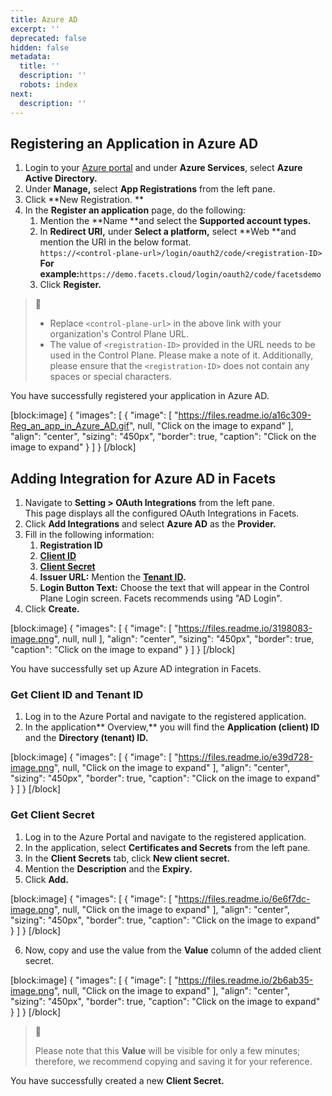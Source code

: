```yaml
---
title: Azure AD
excerpt: ''
deprecated: false
hidden: false
metadata:
  title: ''
  description: ''
  robots: index
next:
  description: ''
---
```

## Registering an Application in Azure AD

1. Login to your [Azure portal](https://portal.azure.com/) and under **Azure Services**, select **Azure Active Directory.**
2. Under **Manage,** select **App Registrations** from the left pane. 
3. Click **New Registration. **
4. In the **Register an application** page, do the following:
   1. Mention the **Name **and select the **Supported account types.**
   2. In **Redirect URI,** under **Select a platform,** select **Web **and mention the URI in the below format.  
      `https://<control-plane-url>/login/oauth2/code/<registration-ID>`  
      **For example:**`https://demo.facets.cloud/login/oauth2/code/facetsdemo`
   3. Click **Register.**

> 📘 
> 
> - Replace `<control-plane-url>` in the above link with your organization's Control Plane URL.
> - The value of `<registration-ID>` provided in the URL needs to be used in the Control Plane. Please make a note of it. Additionally, please ensure that the `<registration-ID>` does not contain any spaces or special characters.

You have successfully registered your application in Azure AD.

[block:image]
{
  "images": [
    {
      "image": [
        "https://files.readme.io/a16c309-Reg_an_app_in_Azure_AD.gif",
        null,
        "Click on the image to expand"
      ],
      "align": "center",
      "sizing": "450px",
      "border": true,
      "caption": "Click on the image to expand"
    }
  ]
}
[/block]


## Adding Integration for Azure AD in Facets

1. Navigate to **Setting > OAuth Integrations** from the left pane.  
   This page displays all the configured OAuth Integrations in Facets.
2. Click **Add Integrations** and select **Azure AD** as the **Provider.**
3. Fill in the following information:
   1. **Registration ID**
   2. **[Client ID](doc:integrating-with-azure-ad#get-client-id-and-tenant-id)**
   3. **[Client Secret](doc:integrating-with-azure-ad#get-client-secret)**
   4. **Issuer URL:** Mention the **[Tenant ID](doc:integrating-with-azure-ad#get-client-id-and-tenant-id).**
   5. **Login Button Text:** Choose the text that will appear in the Control Plane Login screen. Facets recommends using "AD Login".
4. Click **Create.**

[block:image]
{
  "images": [
    {
      "image": [
        "https://files.readme.io/3198083-image.png",
        null,
        null
      ],
      "align": "center",
      "sizing": "450px",
      "border": true,
      "caption": "Click on the image to expand"
    }
  ]
}
[/block]


You have successfully set up Azure AD integration in Facets.

### Get Client ID and Tenant ID

1. Log in to the Azure Portal and navigate to the registered application.
2. In the application** Overview,** you will find the **Application (client) ID** and the **Directory (tenant) ID.**

[block:image]
{
  "images": [
    {
      "image": [
        "https://files.readme.io/e39d728-image.png",
        null,
        "Click on the image to expand"
      ],
      "align": "center",
      "sizing": "450px",
      "border": true,
      "caption": "Click on the image to expand"
    }
  ]
}
[/block]


### Get Client Secret

1. Log in to the Azure Portal and navigate to the registered application.
2. In the application, select **Certificates and Secrets** from the left pane.
3. In the **Client Secrets** tab, click **New client secret.**
4. Mention the **Description** and the **Expiry.** 
5. Click **Add.** 

[block:image]
{
  "images": [
    {
      "image": [
        "https://files.readme.io/6e6f7dc-image.png",
        null,
        "Click on the image to expand"
      ],
      "align": "center",
      "sizing": "450px",
      "border": true,
      "caption": "Click on the image to expand"
    }
  ]
}
[/block]


6. Now, copy and use the value from the **Value** column of the added client secret.

[block:image]
{
  "images": [
    {
      "image": [
        "https://files.readme.io/2b6ab35-image.png",
        null,
        "Click on the image to expand"
      ],
      "align": "center",
      "sizing": "450px",
      "border": true,
      "caption": "Click on the image to expand"
    }
  ]
}
[/block]


> 📘 
> 
> Please note that this **Value** will be visible for only a few minutes; therefore, we recommend copying and saving it for your reference.

You have successfully created a new **Client Secret.**